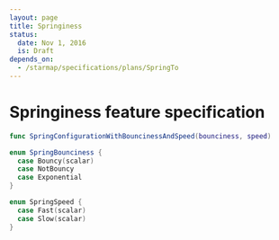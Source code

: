 ```yaml
---
layout: page
title: Springiness
status:
  date: Nov 1, 2016
  is: Draft
depends_on:
  - /starmap/specifications/plans/SpringTo
---
```


# Springiness feature specification

```swift
func SpringConfigurationWithBouncinessAndSpeed(bounciness, speed)

enum SpringBounciness {
  case Bouncy(scalar)
  case NotBouncy
  case Exponential
}

enum SpringSpeed {
  case Fast(scalar)
  case Slow(scalar)
}
```
